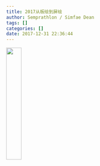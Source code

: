 ```yaml
---
title: 2017从板绘到屏绘
author: Semprathlon / Simfae Dean
tags: []
categories: []
date: 2017-12-31 22:36:44
---
```

<a href="https://blog.semprathlon.net/blog/uploads/2017/12/2017-all.png"><img src="https://blog.semprathlon.net/blog/uploads/2017/12/2017-all-41x300.png" alt="" width="41" height="300" class="alignnone size-medium wp-image-3083" /></a>